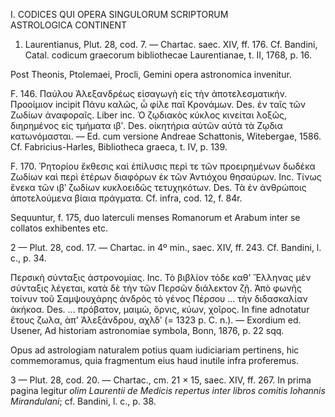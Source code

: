 I. CODICES QUI OPERA SINGULORUM SCRIPTORUM  
ASTROLOGICA CONTINENT

1. Laurentianus, Plut. 28, cod. 7. — Chartac. saec. XIV, ff. 176. Cf. Bandini,  
Catal. codicum graecorum bibliothecae Laurentianae, t. II, 1768, p. 16.

Post Theonis, Ptolemaei, Procli, Gemini opera astronomica invenitur.

F. 146. Παύλου Ἀλεξανδρέως εἰσαγωγὴ εἰς τὴν ἀποτελεσματικήν. Προοίμιον incipit Πάνυ καλῶς, ὦ φίλε παῖ Κρονάμων. Des. ἐν ταῖς τῶν Ζωδίων ἀναφοραῖς. Liber inc. Ὁ ζῳδιακὸς κύκλος κινείται λοξῶς, διηρημένος εἰς τμήματα ιβʹ. Des. οἰκητήρια αὐτῶν αὐτὰ τὰ Ζῳδια κατωνόμασται. — Ed. cum versione Andreae Schattonis, Witebergae, 1586. Cf. Fabricius-Harles, Bibliotheca graeca, t. IV, p. 139.

F. 170. Ῥητορίου ἔκθεσις καὶ ἐπίλυσις περὶ τε τῶν προειρημένων δωδέκα Ζωδίων καὶ περὶ ἑτέρων διαφόρων ἐκ τῶν Ἀντιόχου θησαύρων. Inc. Τίνως ἕνεκα τῶν ιβʹ ζωδίων κυκλοειδῶς τετυχηκότων. Des. Τὰ ἐν ἀνθρώποις ἀποτελούμενα βίαια πράγματα. Cf. infra, cod. 12, f. 84r.

Sequuntur, f. 175, duo laterculi menses Romanorum et Arabum inter se collatos exhibentes etc.

2 — Plut. 28, cod. 17. — Chartac. in 4º min., saec. XIV, ff. 243. Cf. Bandini, l. c., p. 34.

Περσικὴ σύνταξις ἀστρονομίας. Inc. Τὸ βιβλίον τόδε καθ’ Ἕλληνας μὲν σύνταξις λέγεται, κατὰ δὲ τὴν τῶν Περσῶν διάλεκτον ζῇ. Ἀπὸ φωνῆς τοίνυν τοῦ Σαμψουχάρης ἀνδρὸς τὸ γένος Πέρσου ... τὴν διδασκαλίαν ἀκήκοα. Des. ... πρόβατον, μαιμὼ, ὄρνις, κύων, χοῖρος. In fine adnotatur ἔτους ζωλα, ἀπ’ Ἀλεξάνδρου, αχλδʹ (= 1323 p. C. n.). — Exordium ed. Usener, Ad historiam astronomiae symbola, Bonn, 1876, p. 22 sqq.

Opus ad astrologiam naturalem potius quam iudiciariam pertinens, hic commemoramus, quia fragmentum eius haud inutile infra proferemus.

3 — Plut. 28, cod. 20. — Chartac., cm. 21 × 15, saec. XIV, ff. 267. In prima pagina legitur *olim Laurentii de Medicis repertus inter libros comitis Iohannis Mirandulani*; cf. Bandini, l. c., p. 38.